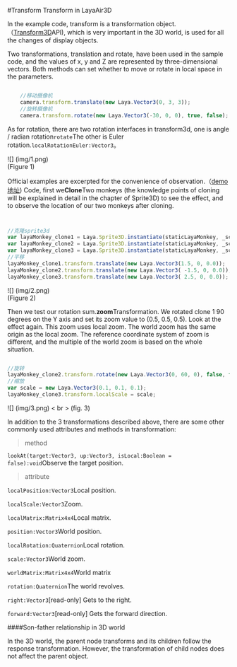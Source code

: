 #Transform Transform in LayaAir3D

In the example code, transform is a transformation object.（[Transform3D](https://layaair.ldc.layabox.com/api2/Chinese/index.html?category=Core&class=laya.d3.core.Transform3D)API), which is very important in the 3D world, is used for all the changes of display objects.

Two transformations, translation and rotate, have been used in the sample code, and the values of x, y and Z are represented by three-dimensional vectors. Both methods can set whether to move or rotate in local space in the parameters.


```typescript

	//移动摄像机
	camera.transform.translate(new Laya.Vector3(0, 3, 3));
	//旋转摄像机
	camera.transform.rotate(new Laya.Vector3(-30, 0, 0), true, false);
```


As for rotation, there are two rotation interfaces in transform3d, one is angle / radian rotation`rotate`The other is Euler rotation.`localRotationEuler:Vector3`。

![] (img/1.png)<br> (Figure 1)

Official examples are excerpted for the convenience of observation.（[demo地址](https://layaair.ldc.layabox.com/demo2/?language=ch&category=3d&group=Sprite3D&name=TransformDemo)) Code, first we**Clone**Two monkeys (the knowledge points of cloning will be explained in detail in the chapter of Sprite3D) to see the effect, and to observe the location of our two monkeys after cloning.


```typescript


//克隆sprite3d
var layaMonkey_clone1 = Laya.Sprite3D.instantiate(staticLayaMonkey, _scene, false, new Laya.Vector3(0.0, 0, 0.5));
var layaMonkey_clone2 = Laya.Sprite3D.instantiate(staticLayaMonkey, _scene, false, new Laya.Vector3(0.0, 0, 0.5));
var layaMonkey_clone3 = Laya.Sprite3D.instantiate(staticLayaMonkey, _scene, false, new Laya.Vector3(0.0, 0, 0.5));
//平移
layaMonkey_clone1.transform.translate(new Laya.Vector3(1.5, 0, 0.0));
layaMonkey_clone2.transform.translate(new Laya.Vector3( -1.5, 0, 0.0));
layaMonkey_clone3.transform.translate(new Laya.Vector3( 2.5, 0, 0.0));
```


![] (img/2.png)<br> (Figure 2)

Then we test our rotation sum.**zoom**Transformation. We rotated clone 1 90 degrees on the Y axis and set its zoom value to (0.5, 0.5, 0.5). Look at the effect again. This zoom uses local zoom. The world zoom has the same origin as the local zoom. The reference coordinate system of zoom is different, and the multiple of the world zoom is based on the whole situation.


```typescript

//旋转
layaMonkey_clone2.transform.rotate(new Laya.Vector3(0, 60, 0), false, false);
//缩放
var scale = new Laya.Vector3(0.1, 0.1, 0.1);
layaMonkey_clone3.transform.localScale = scale;
```


![] (img/3.png) < br > (fig. 3)

In addition to the 3 transformations described above, there are some other commonly used attributes and methods in transformation:

> method

`lookAt(target:Vector3, up:Vector3, isLocal:Boolean = false):void`Observe the target position.

> attribute

`localPosition:Vector3`Local position.

`localScale:Vector3`Zoom.

`localMatrix:Matrix4x4`Local matrix.

`position:Vector3`World position.

`localRotation:Quaternion`Local rotation.

`scale:Vector3`World zoom.

`worldMatrix:Matrix4x4`World matrix

`rotation:Quaternion`The world revolves.

`right:Vector3`[read-only] Gets to the right.

`forward:Vector3`[read-only] Gets the forward direction.


####Son-father relationship in 3D world

In the 3D world, the parent node transforms and its children follow the response transformation. However, the transformation of child nodes does not affect the parent object.